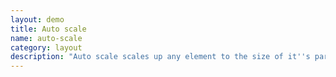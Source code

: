 ```yaml
---
layout: demo
title: Auto scale
name: auto-scale
category: layout
description: "Auto scale scales up any element to the size of it''s parent element. A typical use case is to let an entire webpage scale up to the width of the browser window, as an advanced kind of responsive design."
---
```

